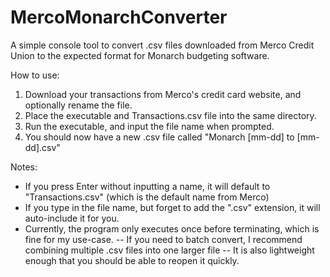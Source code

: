 # MercoMonarchConverter
A simple console tool to convert .csv files downloaded from Merco Credit Union to the expected format for Monarch budgeting software.

How to use:
1. Download your transactions from Merco's credit card website, and optionally rename the file.
2. Place the executable and Transactions.csv file into the same directory.
3. Run the executable, and input the file name when prompted.
4. You should now have a new .csv file called "Monarch [mm-dd] to [mm-dd].csv"

Notes:
- If you press Enter without inputting a name, it will default to "Transactions.csv" (which is the default name from Merco)
- If you type in the file name, but forget to add the ".csv" extension, it will auto-include it for you.
- Currently, the program only executes once before terminating, which is fine for my use-case.
    -- If you need to batch convert, I recommend combining multiple .csv files into one larger file
    -- It is also lightweight enough that you should be able to reopen it quickly.
